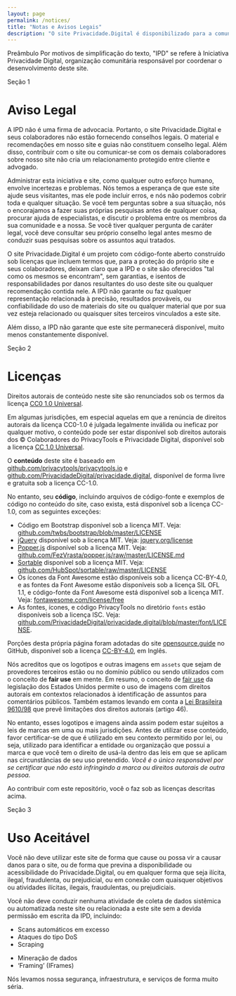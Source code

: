 ```yaml
---
layout: page
permalink: /notices/
title: "Notas e Avisos Legais"
description: "O site Privacidade.Digital é disponibilizado para a comunidade com a melhor das intenções, mas sem quaisquer garantias."
---
```


<span class="badge badge-secondary mt-5">Preâmbulo</span>
Por motivos de simplificação do texto, "IPD" se refere à Iniciativa Privacidade Digital, organização comunitária responsável por coordenar o desenvolvimento deste site.

<span class="badge badge-secondary mt-5">Seção 1</span>
# Aviso Legal

<span class="lead">A IPD não é uma firma de advocacia. Portanto, o site Privacidade.Digital e seus colaboradores não estão fornecendo conselhos legais. O material e recomendações em nosso site e guias não constituem conselho legal. Além disso, contribuir com o site ou comunicar-se com os demais colaboradores sobre nosso site não cria um relacionamento protegido entre cliente e advogado.</span>

Administrar esta iniciativa e site, como qualquer outro esforço humano, envolve incertezas e problemas. Nós temos a esperança de que este site ajude seus visitantes, mas ele pode incluir erros, e nós não podemos cobrir toda e qualquer situação. Se você tem perguntas sobre a sua situação, nós o encorajamos a fazer suas próprias pesquisas antes de qualquer coisa, procurar ajuda de especialistas, e discutir o problema entre os membros da sua comunidade e a nossa. Se você tiver qualquer pergunta de caráter legal, você deve consultar seu próprio conselho legal antes mesmo de conduzir suas pesquisas sobre os assuntos aqui tratados.

O site Privacidade.Digital é um projeto com código-fonte aberto construído sob licenças que incluem termos que, para a proteção do próprio site e seus colaboradores, deixam claro que a IPD e o site são oferecidos "tal como os mesmos se encontram", sem garantias, e isentos de responsabilidades por danos resultantes do uso deste site ou qualquer recomendação contida nele. A IPD não garante ou faz qualquer representação relacionada à precisão, resultados prováveis, ou confiabilidade do uso de materiais do site ou qualquer material que por sua vez esteja relacionado ou quaisquer sites terceiros vinculados a este site.

Além disso, a IPD não garante que este site permanecerá disponível, muito menos constantemente disponível.

<span class="badge badge-secondary mt-5">Seção 2</span>
# Licenças

<span class="lead">Direitos autorais de conteúdo neste site são renunciados sob os termos da licença [CC0 1.0 Universal](https://github.com/PrivacidadeDigital/privacidade.digital/blob/master/LICENSE.txt).</span>

Em algumas jurisdições, em especial aquelas em que a renúncia de direitos autorais da licença CC0-1.0 é julgada legalmente inválida ou ineficaz por qualquer motivo, o conteúdo pode ser estar disponível sob direitos autorais dos &copy; Colaboradores do PrivacyTools e Privacidade Digital, disponível sob a licença [CC 1.0 Universal](https://github.com/PrivacidadeDigital/privacidade.digital/blob/master/LICENSE.txt).

O **conteúdo** deste site é baseado em [github.com/privacytools/privacytools.io](https://github.com/privacytools/privacytools.io) e [github.com/PrivacidadeDigital/privacidade.digital](https://github.com/PrivacidadeDigital/privacidade.digital), disponível de forma livre e gratuita sob a licença CC-1.0.

No entanto, seu **código**, incluindo arquivos de código-fonte e exemplos de código no conteúdo do site, caso exista, está disponível sob a licença CC-1.0, com as seguintes exceções:

- Código em Bootstrap disponível sob a licença MIT. Veja: [github.com/twbs/bootstrap/blob/master/LICENSE](https://github.com/twbs/bootstrap/blob/master/LICENSE)
- [jQuery](https://github.com/privacytools/privacytools.io/blob/master/assets/js/jquery-3.3.1.min.js) disponível sob a licença MIT. Veja: [jquery.org/license](https://jquery.org/license/)
- [Popper.js](https://github.com/privacytools/privacytools.io/blob/master/assets/js/popper.min.js) disponível sob a licença MIT. Veja: [github.com/FezVrasta/popper.js/raw/master/LICENSE.md](https://github.com/FezVrasta/popper.js/raw/master/LICENSE.md)
- [Sortable](https://github.com/privacytools/privacytools.io/blob/master/assets/js/sortable.min.js) disponível sob a licença MIT. Veja: [github.com/HubSpot/sortable/raw/master/LICENSE](https://github.com/HubSpot/sortable/raw/master/LICENSE)
- Os ícones da Font Awesome estão disponíveis sob a licença CC-BY-4.0, e as fontes da Font Awesome estão disponíveis sob a licença SIL OFL 1.1, e código-fonte da Font Awesome está disponível sob a licença MIT. Veja: [fontawesome.com/license/free](https://fontawesome.com/license/free)
- As fontes, ícones, e código PrivacyTools no diretório `fonts` estão disponíveis sob a licença ISC. Veja: [github.com/PrivacidadeDigital/privacidade.digital/blob/master/font/LICENSE](https://github.com/PrivacidadeDigital/privacidade.digital/blob/master/font/LICENSE).

Porções desta própria página foram adotadas do site [opensource.guide](https://github.com/github/opensource.guide/blob/master/notices.md) no GitHub, disponível sob a licença [CC-BY-4.0](https://github.com/github/opensource.guide/blob/master/LICENSE), em Inglês.

Nós acreditos que os logotipos e outras imagens em `assets` que sejam de provedores terceiros estão ou no domínio público ou sendo utilizados com o conceito de **fair use** em mente. Em resumo, o conceito de [fair use](https://pt.wikipedia.org/wiki/Fair_use) da legislação dos Estados Unidos permite o uso de imagens com direitos autorais em contextos relacionados à identificação de assuntos para comentários públicos. Também estamos levando em conta a [Lei Brasileira 9610/98](http://www.planalto.gov.br/ccivil_03/Leis/L9610.htm) que prevê limitações dos direitos autorais (artigo 46).

No entanto, esses logotipos e imagens ainda assim podem estar sujeitos a leis de marcas em uma ou mais jurisdições. Antes de utilizar esse conteúdo, favor certificar-se de que é utilizado em seu contexto permitido por lei, ou seja, utilizado para identificar a entidade ou organização que possui a marca e que você tem o direito de usá-la dentro das leis em que se aplicam nas circunstâncias de seu uso pretendido. *Você é o único responsável por se certificar que não está infringindo a marca ou direitos autorais de outra pessoa.*

Ao contribuir com este repositório, você o faz sob as licenças descritas acima.

<span class="badge badge-secondary mt-5">Seção 3</span>
# Uso Aceitável

<span class="lead">Você não deve utilizar este site de forma que cause ou possa vir a causar danos para o site, ou de forma que previna a disponibilidade ou acessibilidade do Privacidade.Digital, ou em qualquer forma que seja ilícita, ilegal, fraudulenta, ou prejudicial, ou em conexão com quaisquer objetivos ou atividades ilícitas, ilegais, fraudulentas, ou prejudiciais.</span>

Você não deve conduzir nenhuma atividade de coleta de dados sistêmica ou automatizada neste site ou relacionada a este site sem a devida permissão em escrita da IPD, incluindo:

* Scans automáticos em excesso
* Ataques do tipo DoS
* Scraping
- Mineração de dados
- ‘Framing’ (IFrames)

Nós levamos nossa segurança, infraestrutura, e serviços de forma muito séria.
